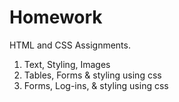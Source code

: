 # Homework
HTML and CSS Assignments.

1. Text, Styling, Images
2. Tables, Forms & styling using css
3. Forms, Log-ins, & styling using css

